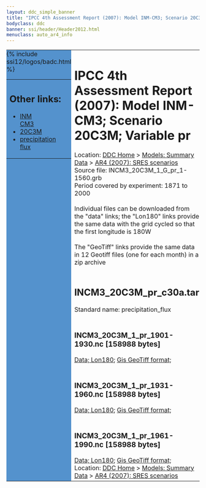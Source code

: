 ```yaml
---
layout: ddc_simple_banner
title: "IPCC 4th Assessment Report (2007): Model INM-CM3; Scenario 20C3M; Variable pr"
bodyclass: ddc
banner: ssi/header/Header2012.html
menuclass: auto_ar4_info
---
```



<table width="100%" border="0" cellspacing="0" cellpadding="0" style="border-collapse: collapse;">
<tr style="margin:0;padding:0;border:0;">
<td style="margin:0;padding:0;border:0;height:1pt;width:150pt;background:#5492CD;" valign="top" >

<div id="lh-col2" class="auto_ar4_info">
<table class="menumain" bgcolor="#5492CD" cellspacing="0" width="100%" border="0">
<tr><td>
<h2> Other links:</h2>
<ul>
<li><a href="/auto/ar4/model-INM-CM3.html">INM<br/>CM3</a></li>
<li><a href="/auto/ar4/scenario-20C3M.html">20C3M</a></li>
<li><a href="/auto/ar4/var-precipitation_flux.html">precipitation flux</a></li>
</ul>
</td></tr>
{% include ssi12/logos/badc.html %}
</table>
</div>
</td>
<td><h1>IPCC 4th Assessment Report (2007): Model INM-CM3; Scenario 20C3M; Variable pr</h1>

<!-- Breadcrumb1 -->
<div id="breadcrumb1" align="left">
Location: <a href="/index.html">DDC Home</a> > <a href="/sim/gcm_clim/">Models: Summary Data</a>
> <a href="/sim/gcm_clim/SRES_AR4/index.html">AR4 (2007): SRES scenarios</a>
</div>
<!-- End of Breadcrumb1 -->Source file: INCM3_20C3M_1_G_pr_1-1560.grb
<br/>
Period covered by experiment: 1871 to 2000<br/>
<br/>Individual files can be downloaded from the "data" links; the "Lon180" links provide the same data
         with the grid cycled so that the first longitude is 180W<br/>
<br/>The "GeoTiff" links provide the same data in 12 Geotiff files (one for each month)
          in a zip archive<br/>
<br/><h2>INCM3_20C3M_pr_c30a.tar</h2>
Standard name: precipitation_flux<br>
<br/><h3>INCM3_20C3M_1_pr_1901-1930.nc [158988 bytes]</h3>
<a href="http://apps.ipcc-data.org/cgi-bin/downl/ar4_nc/pr/INCM3_20C3M_1_pr_1901-1930.nc">Data; </a><a href="http://apps.ipcc-data.org/cgi-bin/downl/ar4_nc/pr/INCM3_20C3M_1_pr_1901-1930.cyto180.nc"> Lon180</a>; <a href="/cgi-bin/downl/ar4_tif/pr/INCM3_20C3M_1_pr_1901-1930.zip">Gis GeoTiff format; </a><br/>
<br/><h3>INCM3_20C3M_1_pr_1931-1960.nc [158988 bytes]</h3>
<a href="http://apps.ipcc-data.org/cgi-bin/downl/ar4_nc/pr/INCM3_20C3M_1_pr_1931-1960.nc">Data; </a><a href="http://apps.ipcc-data.org/cgi-bin/downl/ar4_nc/pr/INCM3_20C3M_1_pr_1931-1960.cyto180.nc"> Lon180</a>; <a href="/cgi-bin/downl/ar4_tif/pr/INCM3_20C3M_1_pr_1931-1960.zip">Gis GeoTiff format; </a><br/>
<br/><h3>INCM3_20C3M_1_pr_1961-1990.nc [158988 bytes]</h3>
<a href="http://apps.ipcc-data.org/cgi-bin/downl/ar4_nc/pr/INCM3_20C3M_1_pr_1961-1990.nc">Data; </a><a href="http://apps.ipcc-data.org/cgi-bin/downl/ar4_nc/pr/INCM3_20C3M_1_pr_1961-1990.cyto180.nc"> Lon180</a>; <a href="/cgi-bin/downl/ar4_tif/pr/INCM3_20C3M_1_pr_1961-1990.zip">Gis GeoTiff format; </a><br/>
<!-- Breadcrumb2 -->
<div id="breadcrumb2" align="left">
Location: <a href="/index.html">DDC Home</a> > <a href="/sim/gcm_clim/">Models: Summary Data</a>
> <a href="/sim/gcm_clim/SRES_AR4/index.html">AR4 (2007): SRES scenarios</a>
</div>
<!-- End of Breadcrumb2 --></td></tr></table>
